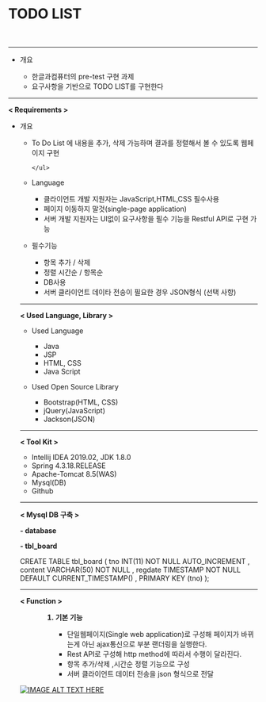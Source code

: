 # TODO LIST
<br>
<hr>
<ul>
  <li>개요</li>
    <ul>
      <li>한글과컴퓨터의 pre-test 구현 과제</li>
      <li>요구사항을 기반으로 TODO LIST를 구현한다</li>
    </ul>
</ul>
<hr>

<b>< Requirements ></b>

<ul>
  <li>개요</li>
    <ul>
      <li>To Do List 에 내용을 추가, 삭제 가능하며 결과를 정렬해서 볼 수 있도록 웹페이지 구현</li>
      
    </ul>
</ul>
<ul>
  <li>Language</li>
    <ul>
      <li>클라이언트 개발 지원자는 JavaScript,HTML,CSS 필수사용 </li>
      <li>페이지 이동하지 말것(single-page application)</li>
      <li>서버 개발 지원자는 UI없이 요구사항을 필수 기능을 Restful API로 구현 가능</li>
    </ul>
</ul>
<ul>
  <li>필수기능</li>
    <ul>
      <li>항목 추가 / 삭제 </li>
      <li>정렬 시간순 / 항목순</li>
      <li>DB사용</li>
      <li>서버 클라이언트 데이타 전송이 필요한 경우 JSON형식 (선택 사항)</li>
    </ul>
</ul>

<hr>


<b>< Used Language, Library ></b>

<ul>
  <li>Used Language</li>
    <ul>
      <li>Java</li>
      <li>JSP</li>
      <li>HTML, CSS</li>
      <li>Java Script</li>
    </ul>
</ul>
<ul>
  <li>Used Open Source Library</li>
    <ul>
      <li>Bootstrap(HTML, CSS)</li>
      <li>jQuery(JavaScript)</li>
      <li>Jackson(JSON)</li>
    </ul>
</ul>

<hr>

<b>< Tool Kit ></b>

<ul>
    <li>Intellij IDEA 2019.02, JDK 1.8.0</li>
    <li>Spring 4.3.18.RELEASE</li>
    <li>Apache-Tomcat 8.5(WAS)</li>
    <li>Mysql(DB)</li>
    <li>Github</li>
</ul>

<hr>

<b>< Mysql DB 구축 ></b>

<p><b> - database</b><p>

<p><b> - tbl_board</b><p>

CREATE TABLE tbl_board (
   tno INT(11) NOT NULL AUTO_INCREMENT
 , content VARCHAR(50) NOT NULL
 , regdate TIMESTAMP NOT NULL DEFAULT CURRENT_TIMESTAMP()
 , PRIMARY KEY (tno) 
 );
<hr>


<b>< Function ></b>

<ol>
  <ul>
    <ol>
      <b><li>기본 기능</li></b>
        <ul>
          <li>
            단일웹페이지(Single web application)로 구성해 페이지가 바뀌는게 아닌 ajax통신으로 부분 랜더링을 실행한다.
          </li>
          <li>Rest API로 구성해 http method에 따라서 수행이 달라진다.</li>
          <li>항목 추가/삭제 ,시간순 정렬 기능으로 구성</li>
          <li>서버 클라이언트 데이터 전송을 json 형식으로 전달</li>
        </ul>
    </ol>   
  </ul>
</ol>

[![IMAGE ALT TEXT HERE](https://img.youtube.com/vi/uYFI19fpgtU/0.jpg)](https://www.youtube.com/watch?v=uYFI19fpgtU)

